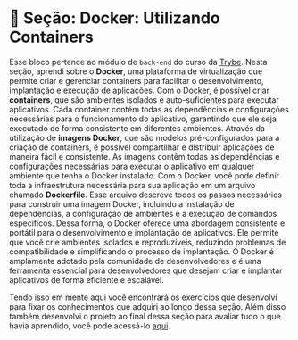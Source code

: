 # :paperclip: Seção: Docker: Utilizando Containers

Esse bloco pertence ao módulo de `back-end` do curso da [Trybe](https://www.betrybe.com/). Nesta seção, aprendi sobre o **Docker**, uma plataforma de virtualização que permite criar e gerenciar containers para facilitar o desenvolvimento, implantação e execução de aplicações. Com o Docker, é possível criar **containers**, que são ambientes isolados e auto-suficientes para executar aplicativos. Cada container contém todas as dependências e configurações necessárias para o funcionamento do aplicativo, garantindo que ele seja executado de forma consistente em diferentes ambientes. Através da utilização de **imagens Docker**, que são modelos pré-configurados para a criação de containers, é possível compartilhar e distribuir aplicações de maneira fácil e consistente. As imagens contêm todas as dependências e configurações necessárias para executar o aplicativo em qualquer ambiente que tenha o Docker instalado. Com o Docker, você pode definir toda a infraestrutura necessária para sua aplicação em um arquivo chamado **Dockerfile**. Esse arquivo descreve todos os passos necessários para construir uma imagem Docker, incluindo a instalação de dependências, a configuração de ambientes e a execução de comandos específicos. Dessa forma, o Docker oferece uma abordagem consistente e portátil para o desenvolvimento e implantação de aplicativos. Ele permite que você crie ambientes isolados e reproduzíveis, reduzindo problemas de compatibilidade e simplificando o processo de implantação. O Docker é amplamente adotado pela comunidade de desenvolvedores e é uma ferramenta essencial para desenvolvedores que desejam criar e implantar aplicativos de forma eficiente e escalável.

Tendo isso em mente aqui você encontrará os exercícios que desenvolvi para fixar os conhecimentos que adquiri ao longo dessa seção. Além disso também desenvolvi o projeto ao final dessa seção para avaliar tudo o que havia aprendido, você pode acessá-lo [aqui](https://github.com/pedrohxiv/docker-todo-list).
